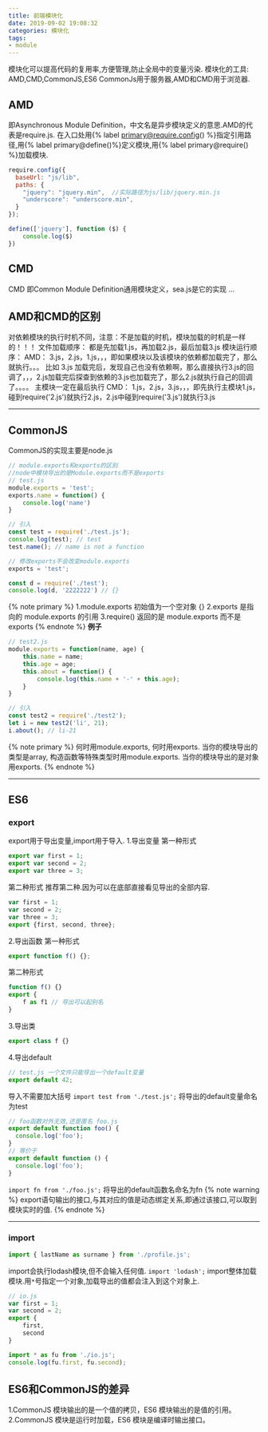 ```yaml
---
title: 前端模块化
date: 2019-09-02 19:08:32
categories: 模块化
tags:
- module
---
```

模块化可以提高代码的复用率,方便管理,防止全局中的变量污染.
模块化的工具: AMD,CMD,CommonJS,ES6
CommonJs用于服务器,AMD和CMD用于浏览器.
## AMD
即Asynchronous Module Definition，中文名是异步模块定义的意思.AMD的代表是require.js.
在入口处用{% label primary@require.config() %}指定引用路径,用{% label primary@define()%}定义模块,用{% label primary@require() %}加载模块.
```js
require.config({
  baseUrl: "js/lib",
  paths: {
    "jquery": "jquery.min",  //实际路径为js/lib/jquery.min.js
    "underscore": "underscore.min",
  }
});
```
```js
define(['jquery'], function ($) {
    console.log($)
})
```
<!-- more -->
## CMD
CMD 即Common Module Definition通用模块定义，sea.js是它的实现
...
## AMD和CMD的区别
对依赖模块的执行时机不同，注意：不是加载的时机，模块加载的时机是一样的！！！
文件加载顺序： 都是先加载1.js，再加载2.js，最后加载3.js
模块运行顺序：
AMD： 3.js，2.js，1.js，，，即如果模块以及该模块的依赖都加载完了，那么就执行。。。 比如 3.js 加载完后，发现自己也没有依赖啊，那么直接执行3.js的回调了，，，2.js加载完后探查到依赖的3.js也加载完了，那么2.js就执行自己的回调了。。。。 主模块一定在最后执行
CMD： 1.js，2.js，3.js，，，即先执行主模块1.js，碰到require('2.js')就执行2.js，2.js中碰到require('3.js')就执行3.js

-------

## CommonJS
CommonJS的实现主要是node.js
```js
// module.exports和exports的区别
//node中模块导出的是Module.exports而不是exports
// test.js
module.exports = 'test';
exports.name = function() {
    console.log('name')
}

// 引入
const test = require('./test.js');
console.log(test); // test
test.name(); // name is not a function
```
```js
// 修改exports不会改变module.exports
exports = 'test';

const d = require('./test');
console.log(d, '2222222') // {}
```
{% note primary %}
1.module.exports 初始值为一个空对象 {}
2.exports 是指向的 module.exports 的引用
3.require() 返回的是 module.exports 而不是 exports
{% endnote %}
**例子**
```js
// test2.js
module.exports = function(name, age) {
    this.name = name;
    this.age = age;
    this.about = function() {
        console.log(this.name + '-' + this.age);
    }
}

// 引入
const test2 = require('./test2');
let i = new test2('li', 21);
i.about(); // li-21
```
{% note primary %}
何时用module.exports, 何时用exports.
当你的模块导出的类型是array, 构造函数等特殊类型时用module.exports.
当你的模块导出的是对象用exports.
{% endnote %}

---

## ES6
### export
export用于导出变量,import用于导入.
1.导出变量
第一种形式
```js
export var first = 1;
export var second = 2;
export var three = 3;
```
第二种形式
推荐第二种.因为可以在底部直接看见导出的全部内容.
```js
var first = 1;
var second = 2;
var three = 3;
export {first, second, three};
```
2.导出函数
第一种形式
```js
export function f() {};
```
第二种形式
```js
function f() {}
export {
    f as f1 // 导出可以起别名
}
```
3.导出类
```js
export class f {}
```
4.导出default
```js
// test.js 一个文件只能导出一个default变量
export default 42;
```
导入不需要加大括号
`import test from './test.js';` 将导出的default变量命名为test
```js
// foo函数对外无效,还是匿名 foo.js
export default function foo() {
  console.log('foo');
}
// 等价于
export default function () {
  console.log('foo');
}
```
`import fn from './foo.js';` 将导出的default函数名命名为fn
{% note warning %}
export语句输出的接口,与其对应的值是动态绑定关系,即通过该接口,可以取到模块实时的值.
{% endnote %}

---

### import
```js
import { lastName as surname } from './profile.js';
```
import会执行lodash模块,但不会输入任何值.
`import 'lodash';`
import整体加载模块.用`*`号指定一个对象,加载导出的值都会注入到这个对象上.
```js
// io.js
var first = 1;
var second = 2;
export {
    first,
    second
}
```
```js
import * as fu from './io.js';
console.log(fu.first, fu.second);

```
## ES6和CommonJS的差异
1.CommonJS 模块输出的是一个值的拷贝，ES6 模块输出的是值的引用。
2.CommonJS 模块是运行时加载，ES6 模块是编译时输出接口。

































